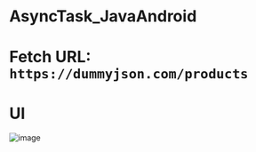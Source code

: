 # AsyncTask_JavaAndroid

# Fetch URL: `https://dummyjson.com/products`

# UI
![image](https://github.com/M1nhHoang/AsyncTask_JavaAndroid/assets/106025710/76ca7823-6ec9-4365-afed-8d0c988cca62)
